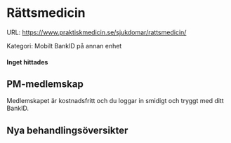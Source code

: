 # Rättsmedicin

URL: https://www.praktiskmedicin.se/sjukdomar/rattsmedicin/



Kategori: Mobilt BankID på annan enhet

#### Inget hittades

## PM-medlemskap

Medlemskapet är kostnadsfritt och du loggar in smidigt och tryggt med ditt BankID.

## Nya behandlingsöversikter

